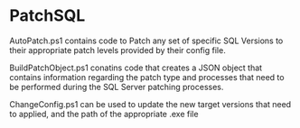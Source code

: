 # PatchSQL

AutoPatch.ps1 contains code to Patch any set of specific SQL Versions to their appropriate patch levels provided by their config file.

BuildPatchObject.ps1 conatins code that creates a JSON object that contains information regarding the patch type and processes that need to be performed during the SQL Server patching processes.

ChangeConfig.ps1 can be used to update the new target versions that need to applied, and the path of the appropriate .exe file
